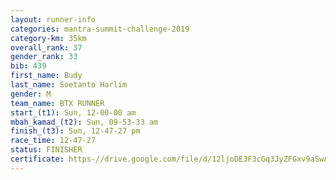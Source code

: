 ```yaml
---
layout: runner-info 
categories: mantra-summit-challenge-2019 
category-km: 35km 
overall_rank: 37
gender_rank: 33
bib: 439
first_name: Budy
last_name: Soetanto Harlim
gender: M
team_name: BTX RUNNER
start_(t1): Sun, 12-00-00 am
mbah_kamad_(t2): Sun, 09-53-33 am
finish_(t3): Sun, 12-47-27 pm
race_time: 12-47-27
status: FINISHER
certificate: https-//drive.google.com/file/d/12ljoDE3F3cGq3JyZFGxv9aSwA_8tmfge/view?usp=sharing
---
```

